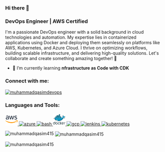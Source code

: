 <h3>Hi there 👋<h3>
<h3 align="left">DevOps Engineer | AWS Certified </h3>
<p align="left">I'm a passionate DevOps engineer with a solid background in cloud technologies and automation. My expertise lies in containerized applications using Docker and deploying them seamlessly on platforms like AWS, Kubernetes, and Azure Cloud. I thrive on optimizing workflows, building scalable infrastructure, and delivering high-quality solutions. Let's collaborate and create something amazing together! 🚀</p>

- 🌱 I’m currently learning **nfrastructure as Code with CDK**

<h3 align="left">Connect with me:</h3>
<p align="left">
<a href="https://linkedin.com/in/muhammadqasimdevops" target="blank"><img align="center" src="https://raw.githubusercontent.com/rahuldkjain/github-profile-readme-generator/master/src/images/icons/Social/linked-in-alt.svg" alt="muhammadqasimdevops" height="30" width="40" /></a>
</p>
<h3 align="left">Languages and Tools:</h3>
<p align="left"> <a href="https://aws.amazon.com" target="_blank" rel="noreferrer"> <img src="https://raw.githubusercontent.com/devicons/devicon/master/icons/amazonwebservices/amazonwebservices-original-wordmark.svg" alt="aws" width="40" height="40"/> </a> <a href="https://azure.microsoft.com/en-in/" target="_blank" rel="noreferrer"> <img src="https://www.vectorlogo.zone/logos/microsoft_azure/microsoft_azure-icon.svg" alt="azure" width="40" height="40"/> </a> <a href="https://www.gnu.org/software/bash/" target="_blank" rel="noreferrer"> <img src="https://www.vectorlogo.zone/logos/gnu_bash/gnu_bash-icon.svg" alt="bash" width="40" height="40"/> </a> <a href="https://www.docker.com/" target="_blank" rel="noreferrer"> <img src="https://raw.githubusercontent.com/devicons/devicon/master/icons/docker/docker-original-wordmark.svg" alt="docker" width="40" height="40"/> </a> <a href="https://cloud.google.com" target="_blank" rel="noreferrer"> <img src="https://www.vectorlogo.zone/logos/google_cloud/google_cloud-icon.svg" alt="gcp" width="40" height="40"/> </a> <a href="https://www.jenkins.io" target="_blank" rel="noreferrer"> <img src="https://www.vectorlogo.zone/logos/jenkins/jenkins-icon.svg" alt="jenkins" width="40" height="40"/> </a> <a href="https://kubernetes.io" target="_blank" rel="noreferrer"> <img src="https://www.vectorlogo.zone/logos/kubernetes/kubernetes-icon.svg" alt="kubernetes" width="40" height="40"/> </a> </p>

<p><img align="left" src="https://github-readme-stats.vercel.app/api/top-langs?username=muhammadqasim415&show_icons=true&locale=en&layout=compact" alt="muhammadqasim415" /></p>

<p>&nbsp;<img align="center" src="https://github-readme-stats.vercel.app/api?username=muhammadqasim415&show_icons=true&locale=en" alt="muhammadqasim415" /></p>

<p><img align="center" src="https://github-readme-streak-stats.herokuapp.com/?user=muhammadqasim415&" alt="muhammadqasim415" /></p>

